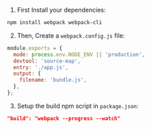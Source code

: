 <!--
What is a JS module?
It is not new, but is becoming popular.
A file w 1 or many functions inside of it, and those functions are available to
other files.

Support for ES6 modules is not huge.
We need some tooling to use this.

First step: setup package.json, then install webpack.
The standard for getting modules is NPM.

1st step, create an entry point, app.js.

 -->
1. First Install your dependencies:

```bash
npm install webpack webpack-cli
```

2. Then, Create a `webpack.config.js` file:

```js
module.exports = {
  mode: process.env.NODE_ENV || 'production',
  devtool: 'source-map',
  entry: './app.js',
  output: {
    filename: 'bundle.js',
  },
};
```

3. Setup the build npm script in `package.json`:

```json
"build": "webpack --progress --watch"
```
